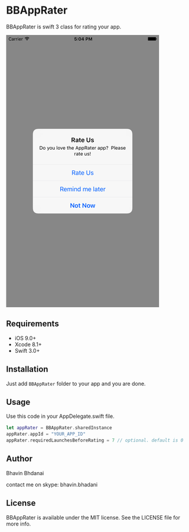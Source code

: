 # BBAppRater

BBAppRater is swift 3 class for rating your app.

![Alt][screenshot1]

[screenshot1]:https://github.com/BhavinBhadani/BBAppRater/blob/master/BBAppRaterSS.png

## Requirements

- iOS 9.0+
- Xcode 8.1+
- Swift 3.0+

## Installation

Just add `BBAppRater` folder to your app and you are done.


## Usage

Use this code in your AppDelegate.swift file.

```swift
let appRater = BBAppRater.sharedInstance
appRater.appId = "YOUR_APP_ID"
appRater.requiredLaunchesBeforeRating = 7 // optional. default is 0
```

## Author

Bhavin Bhdanai  

contact me on skype: bhavin.bhadani


## License

BBAppRater is available under the MIT license. See the LICENSE file for more info.
